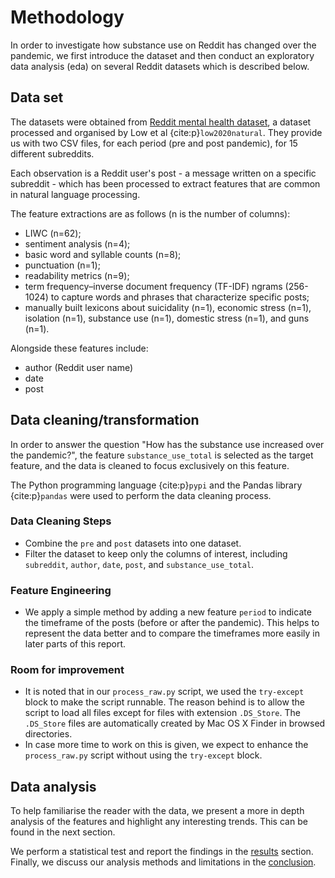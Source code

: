 # Methodology

In order to investigate how substance use on Reddit has changed over the pandemic, we first introduce the dataset and then conduct an exploratory data analysis (eda) on several Reddit datasets which is described below.
## Data set

The datasets were obtained from [Reddit mental health dataset](https://zenodo.org/record/3941387#.YZl5BC1h1QL), a dataset processed and organised by Low et al {cite:p}`low2020natural`. They provide us with two CSV files, for each period (pre and post pandemic), for 15 different subreddits. 

Each observation is a Reddit user's post - a message written on a specific subreddit - which has been processed to extract features that are common in natural language processing.

The feature extractions are as follows (n is the number of columns):
- LIWC (n=62);
- sentiment analysis (n=4); 
- basic word and syllable counts (n=8); 
- punctuation (n=1); 
- readability metrics (n=9); 
- term frequency–inverse document frequency (TF-IDF) ngrams (256-1024) to capture words and phrases that characterize specific posts; 
- manually built lexicons about suicidality (n=1), economic stress (n=1), isolation (n=1), substance use (n=1), domestic stress (n=1), and guns (n=1). 

Alongside these features include:
- author (Reddit user name)
- date
- post
## Data cleaning/transformation

In order to answer the question "How has the substance use increased over the pandemic?", the feature `substance_use_total` is selected as the target feature, and the data is cleaned to focus exclusively on this feature.

The Python programming language {cite:p}`pypi` and the Pandas library {cite:p}`pandas` were used to perform the data cleaning process.
### Data Cleaning Steps
- Combine the `pre` and `post` datasets into one dataset. 
- Filter the dataset to keep only the columns of interest, including `subreddit`, `author`, `date`, `post`, and `substance_use_total`.
### Feature Engineering
- We apply a simple method by adding a new feature `period` to indicate the timeframe of the posts (before or after the pandemic). This helps to represent the data better and to compare the timeframes more easily in later parts of this report. 
### Room for improvement
- It is noted that in our `process_raw.py` script, we used the `try-except` block to make the script runnable. The reason behind is to allow the script to load all files except for files with extension `.DS_Store`.  The `.DS_Store` files are automatically created by Mac OS X Finder in browsed directories.
- In case more time to work on this is given, we expect to enhance the `process_raw.py` script without using the `try-except` block.


## Data analysis
To help familiarise the reader with the data, we present a more in depth analysis of the features and highlight any interesting trends. This can be found in the next section.

We perform a statistical test and report the findings in the [results](results.ipynb) section. Finally, we discuss our analysis methods and limitations in the [conclusion](conclusion.md).


